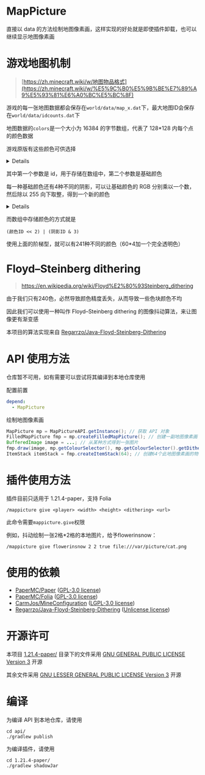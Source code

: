 # MapPicture
直接以 data 的方法绘制地图像素画，这样实现的好处就是即使插件卸载，也可以继续显示地图像素画

# 游戏地图机制
> [https://zh.minecraft.wiki/w/地图物品格式](https://zh.minecraft.wiki/w/%E5%9C%B0%E5%9B%BE%E7%89%A9%E5%93%81%E6%A0%BC%E5%BC%8F)

游戏的每一张地图数据都会保存在`world/data/map_x.dat`下，最大地图ID会保存在`world/data/idcounts.dat`下

地图数据的`colors`是一个大小为 16384 的字节数组，代表了 128*128 内每个点的颜色数据

游戏原版有这些颜色可供选择

<details>

```java
public static final MapColor CLEAR = new MapColor(0, 0);
public static final MapColor PALE_GREEN = new MapColor(1, 8368696);
public static final MapColor PALE_YELLOW = new MapColor(2, 16247203);
public static final MapColor WHITE_GRAY = new MapColor(3, 0xC7C7C7);
public static final MapColor BRIGHT_RED = new MapColor(4, 0xFF0000);
public static final MapColor PALE_PURPLE = new MapColor(5, 0xA0A0FF);
public static final MapColor IRON_GRAY = new MapColor(6, 0xA7A7A7);
public static final MapColor DARK_GREEN = new MapColor(7, 31744);
public static final MapColor WHITE = new MapColor(8, 0xFFFFFF);
public static final MapColor LIGHT_BLUE_GRAY = new MapColor(9, 10791096);
public static final MapColor DIRT_BROWN = new MapColor(10, 9923917);
public static final MapColor STONE_GRAY = new MapColor(11, 0x707070);
public static final MapColor WATER_BLUE = new MapColor(12, 0x4040FF);
public static final MapColor OAK_TAN = new MapColor(13, 9402184);
public static final MapColor OFF_WHITE = new MapColor(14, 0xFFFCF5);
public static final MapColor ORANGE = new MapColor(15, 14188339);
public static final MapColor MAGENTA = new MapColor(16, 11685080);
public static final MapColor LIGHT_BLUE = new MapColor(17, 6724056);
public static final MapColor YELLOW = new MapColor(18, 0xE5E533);
public static final MapColor LIME = new MapColor(19, 8375321);
public static final MapColor PINK = new MapColor(20, 15892389);
public static final MapColor GRAY = new MapColor(21, 0x4C4C4C);
public static final MapColor LIGHT_GRAY = new MapColor(22, 0x999999);
public static final MapColor CYAN = new MapColor(23, 5013401);
public static final MapColor PURPLE = new MapColor(24, 8339378);
public static final MapColor BLUE = new MapColor(25, 3361970);
public static final MapColor BROWN = new MapColor(26, 6704179);
public static final MapColor GREEN = new MapColor(27, 6717235);
public static final MapColor RED = new MapColor(28, 0x993333);
public static final MapColor BLACK = new MapColor(29, 0x191919);
public static final MapColor GOLD = new MapColor(30, 16445005);
public static final MapColor DIAMOND_BLUE = new MapColor(31, 6085589);
public static final MapColor LAPIS_BLUE = new MapColor(32, 4882687);
public static final MapColor EMERALD_GREEN = new MapColor(33, 55610);
public static final MapColor SPRUCE_BROWN = new MapColor(34, 8476209);
public static final MapColor DARK_RED = new MapColor(35, 0x700200);
public static final MapColor TERRACOTTA_WHITE = new MapColor(36, 13742497);
public static final MapColor TERRACOTTA_ORANGE = new MapColor(37, 10441252);
public static final MapColor TERRACOTTA_MAGENTA = new MapColor(38, 9787244);
public static final MapColor TERRACOTTA_LIGHT_BLUE = new MapColor(39, 7367818);
public static final MapColor TERRACOTTA_YELLOW = new MapColor(40, 12223780);
public static final MapColor TERRACOTTA_LIME = new MapColor(41, 6780213);
public static final MapColor TERRACOTTA_PINK = new MapColor(42, 10505550);
public static final MapColor TERRACOTTA_GRAY = new MapColor(43, 0x392923);
public static final MapColor TERRACOTTA_LIGHT_GRAY = new MapColor(44, 8874850);
public static final MapColor TERRACOTTA_CYAN = new MapColor(45, 0x575C5C);
public static final MapColor TERRACOTTA_PURPLE = new MapColor(46, 8014168);
public static final MapColor TERRACOTTA_BLUE = new MapColor(47, 4996700);
public static final MapColor TERRACOTTA_BROWN = new MapColor(48, 4993571);
public static final MapColor TERRACOTTA_GREEN = new MapColor(49, 5001770);
public static final MapColor TERRACOTTA_RED = new MapColor(50, 9321518);
public static final MapColor TERRACOTTA_BLACK = new MapColor(51, 2430480);
public static final MapColor DULL_RED = new MapColor(52, 12398641);
public static final MapColor DULL_PINK = new MapColor(53, 9715553);
public static final MapColor DARK_CRIMSON = new MapColor(54, 6035741);
public static final MapColor TEAL = new MapColor(55, 1474182);
public static final MapColor DARK_AQUA = new MapColor(56, 3837580);
public static final MapColor DARK_DULL_PINK = new MapColor(57, 5647422);
public static final MapColor BRIGHT_TEAL = new MapColor(58, 1356933);
public static final MapColor DEEPSLATE_GRAY = new MapColor(59, 0x646464);
public static final MapColor RAW_IRON_PINK = new MapColor(60, 14200723);
public static final MapColor LICHEN_GREEN = new MapColor(61, 8365974);
```

</details>

其中第一个参数是 id，用于存储在数组中，第二个参数是基础颜色

每一种基础颜色还有4种不同的阴影，可以让基础颜色的 RGB 分别乘以一个数，然后除以 255 向下取整，得到一个新的颜色

<details>

```java
LOW(0, 180),
NORMAL(1, 220),
HIGH(2, 255),
LOWEST(3, 135);
```

</details>

而数组中存储颜色的方式就是

```
(颜色ID << 2) | (阴影ID & 3)
```

使用上面的阶梯型，就可以有241种不同的颜色（60*4加一个完全透明色）

# Floyd–Steinberg dithering
> https://en.wikipedia.org/wiki/Floyd%E2%80%93Steinberg_dithering

由于我们只有240色，必然导致颜色精度丢失，从而导致一些色块颜色不均

因此我们可以使用一种叫作 Floyd–Steinberg dithering 的图像抖动算法，来让图像更有渐变感

本项目的算法实现来自 [Regarrzo/Java-Floyd-Steinberg-Dithering](https://github.com/Regarrzo/Java-Floyd-Steinberg-Dithering)

# API 使用方法
仓库暂不可用，如有需要可以尝试将其编译到本地仓库使用

配置前置

```yml
depend:
  - MapPicture
```

绘制地图像素画

```java
MapPicture mp = MapPictureAPI.getInstance(); // 获取 API 对象
FilledMapPicture fmp = mp.createFilledMapPicture(); // 创建一副地图像素画
BufferedImage image = ...; // 从某种方式得到一张图片
fmp.draw(image, mp.getColourSelector(), mp.getColourSelector().getDitherer()); // 绘制此地图像素画
ItemStack itemStack = fmp.createItemStack(64); // 创建64个此地图像素画的物品
```

# 插件使用方法
插件目前只适用于 1.21.4-paper，支持 Folia

```
/mappicture give <player> <width> <height> <dithering> <url>
```

此命令需要`mappicture.give`权限

例如，抖动绘制一张2格*2格的本地图片，给予flowerinsnow：

```
/mappicture give flowerinsnow 2 2 true file:///var/picture/cat.png
```

# 使用的依赖
- [PaperMC/Paper](https://github.com/PaperMC/Paper) ([GPL-3.0 license](https://github.com/PaperMC/Paper/blob/main/LICENSE.md))
- [PaperMC/Folia](https://github.com/PaperMC/Folia) ([GPL-3.0 license](https://github.com/PaperMC/Folia/blob/master/PATCHES-LICENSE))
- [CarmJos/MineConfiguration](https://github.com/CarmJos/MineConfiguration) ([LGPL-3.0 license](https://github.com/CarmJos/MineConfiguration/blob/master/LICENSE))
- [Regarrzo/Java-Floyd-Steinberg-Dithering](https://github.com/Regarrzo/Java-Floyd-Steinberg-Dithering) ([Unlicense license](https://github.com/Regarrzo/Java-Floyd-Steinberg-Dithering/blob/master/LICENSE))

# 开源许可
本项目 [1.21.4-paper/](1.21.4-paper/) 目录下的文件采用 [GNU GENERAL PUBLIC LICENSE Version 3](1.21.4-paper/LICENSE) 开源

其余文件采用 [GNU LESSER GENERAL PUBLIC LICENSE Version 3](LICENSE) 开源

# 编译
为编译 API 到本地仓库，请使用

```shell
cd api/
./gradlew publish
```

为编译插件，请使用

```shell
cd 1.21.4-paper/
./gradlew shadowJar
```
